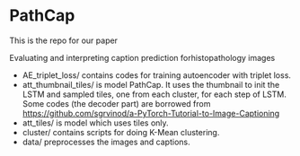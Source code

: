 # PathCap

This is the repo for our paper

Evaluating and interpreting caption prediction forhistopathology images

- AE_triplet_loss/ contains codes for training autoencoder with triplet loss.
- att_thumbnail_tiles/ is model PathCap. It uses the thumbnail to init the LSTM and sampled tiles, one from each cluster, for each step of LSTM. Some codes (the decoder part) are borrowed from https://github.com/sgrvinod/a-PyTorch-Tutorial-to-Image-Captioning
- att_tiles/ is model which uses tiles only. 
- cluster/ contains scripts for doing K-Mean clustering.
- data/ preprocesses the images and captions.

